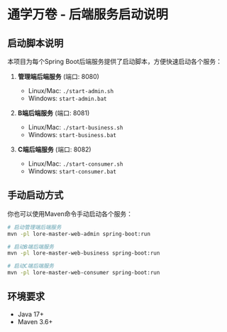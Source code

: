 # 通学万卷 - 后端服务启动说明

## 启动脚本说明

本项目为每个Spring Boot后端服务提供了启动脚本，方便快速启动各个服务：

1. **管理端后端服务** (端口: 8080)
   - Linux/Mac: `./start-admin.sh`
   - Windows: `start-admin.bat`

2. **B端后端服务** (端口: 8081)
   - Linux/Mac: `./start-business.sh`
   - Windows: `start-business.bat`

3. **C端后端服务** (端口: 8082)
   - Linux/Mac: `./start-consumer.sh`
   - Windows: `start-consumer.bat`

## 手动启动方式

你也可以使用Maven命令手动启动各个服务：

```bash
# 启动管理端后端服务
mvn -pl lore-master-web-admin spring-boot:run

# 启动B端后端服务
mvn -pl lore-master-web-business spring-boot:run

# 启动C端后端服务
mvn -pl lore-master-web-consumer spring-boot:run
```

## 环境要求

- Java 17+
- Maven 3.6+
